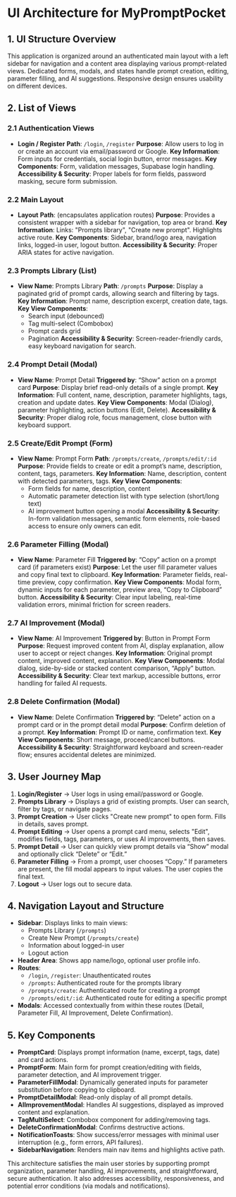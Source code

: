 # UI Architecture for MyPromptPocket

## 1. UI Structure Overview

This application is organized around an authenticated main layout with a left sidebar for navigation and a content area displaying various prompt-related views. Dedicated forms, modals, and states handle prompt creation, editing, parameter filling, and AI suggestions. Responsive design ensures usability on different devices.

## 2. List of Views

### 2.1 Authentication Views

- **Login / Register**
  **Path**: `/login`, `/register`
  **Purpose**: Allow users to log in or create an account via email/password or Google.
  **Key Information**: Form inputs for credentials, social login button, error messages.
  **Key Components**: Form, validation messages, Supabase login handling.
  **Accessibility & Security**: Proper labels for form fields, password masking, secure form submission.

### 2.2 Main Layout

- **Layout**
  **Path**: (encapsulates application routes)
  **Purpose**: Provides a consistent wrapper with a sidebar for navigation, top area or brand.
  **Key Information**: Links: "Prompts library", "Create new prompt". Highlights active route.
  **Key Components**: Sidebar, brand/logo area, navigation links, logged-in user, logout button.
  **Accessibility & Security**: Proper ARIA states for active navigation.

### 2.3 Prompts Library (List)

- **View Name**: Prompts Library
  **Path**: `/prompts`
  **Purpose**: Display a paginated grid of prompt cards, allowing search and filtering by tags.
  **Key Information**: Prompt name, description excerpt, creation date, tags.
  **Key View Components**:
  - Search input (debounced)
  - Tag multi-select (Combobox)
  - Prompt cards grid
  - Pagination
    **Accessibility & Security**: Screen-reader-friendly cards, easy keyboard navigation for search.

### 2.4 Prompt Detail (Modal)

- **View Name**: Prompt Detail
  **Triggered by**: “Show” action on a prompt card
  **Purpose**: Display brief read-only details of a single prompt.
  **Key Information**: Full content, name, description, parameter highlights, tags, creation and update dates.
  **Key View Components**: Modal (Dialog), parameter highlighting, action buttons (Edit, Delete).
  **Accessibility & Security**: Proper dialog role, focus management, close button with keyboard support.

### 2.5 Create/Edit Prompt (Form)

- **View Name**: Prompt Form
  **Path**: `/prompts/create`, `/prompts/edit/:id`
  **Purpose**: Provide fields to create or edit a prompt’s name, description, content, tags, parameters.
  **Key Information**: Name, description, content with detected parameters, tags.
  **Key View Components**:
  - Form fields for name, description, content
  - Automatic parameter detection list with type selection (short/long text)
  - AI improvement button opening a modal
    **Accessibility & Security**: In-form validation messages, semantic form elements, role-based access to ensure only owners can edit.

### 2.6 Parameter Filling (Modal)

- **View Name**: Parameter Fill
  **Triggered by**: “Copy” action on a prompt card (if parameters exist)
  **Purpose**: Let the user fill parameter values and copy final text to clipboard.
  **Key Information**: Parameter fields, real-time preview, copy confirmation.
  **Key View Components**: Modal form, dynamic inputs for each parameter, preview area, “Copy to Clipboard” button.
  **Accessibility & Security**: Clear input labeling, real-time validation errors, minimal friction for screen readers.

### 2.7 AI Improvement (Modal)

- **View Name**: AI Improvement
  **Triggered by**: Button in Prompt Form
  **Purpose**: Request improved content from AI, display explanation, allow user to accept or reject changes.
  **Key Information**: Original prompt content, improved content, explanation.
  **Key View Components**: Modal dialog, side-by-side or stacked content comparison, “Apply” button.
  **Accessibility & Security**: Clear text markup, accessible buttons, error handling for failed AI requests.

### 2.8 Delete Confirmation (Modal)

- **View Name**: Delete Confirmation
  **Triggered by**: “Delete” action on a prompt card or in the prompt detail modal
  **Purpose**: Confirm deletion of a prompt.
  **Key Information**: Prompt ID or name, confirmation text.
  **Key View Components**: Short message, proceed/cancel buttons.
  **Accessibility & Security**: Straightforward keyboard and screen-reader flow; ensures accidental deletes are minimized.

## 3. User Journey Map

1. **Login/Register** → User logs in using email/password or Google.
2. **Prompts Library** → Displays a grid of existing prompts. User can search, filter by tags, or navigate pages.
3. **Prompt Creation** → User clicks "Create new prompt" to open form. Fills in details, saves prompt.
4. **Prompt Editing** → User opens a prompt card menu, selects "Edit", modifies fields, tags, parameters, or uses AI improvements, then saves.
5. **Prompt Detail** → User can quickly view prompt details via “Show” modal and optionally click “Delete” or “Edit.”
6. **Parameter Filling** → From a prompt, user chooses “Copy.” If parameters are present, the fill modal appears to input values. The user copies the final text.
7. **Logout** → User logs out to secure data.

## 4. Navigation Layout and Structure

- **Sidebar**: Displays links to main views:
  - Prompts Library (`/prompts`)
  - Create New Prompt (`/prompts/create`)
  - Information about logged-in user
  - Logout action
- **Header Area**: Shows app name/logo, optional user profile info.
- **Routes**:
  - `/login`, `/register`: Unauthenticated routes
  - `/prompts`: Authenticated route for the prompts library
  - `/prompts/create`: Authenticated route for creating a prompt
  - `/prompts/edit/:id`: Authenticated route for editing a specific prompt
- **Modals**: Accessed contextually from within these routes (Detail, Parameter Fill, AI Improvement, Delete Confirmation).

## 5. Key Components

- **PromptCard**: Displays prompt information (name, excerpt, tags, date) and card actions.
- **PromptForm**: Main form for prompt creation/editing with fields, parameter detection, and AI improvement trigger.
- **ParameterFillModal**: Dynamically generated inputs for parameter substitution before copying to clipboard.
- **PromptDetailModal**: Read-only display of all prompt details.
- **AIImprovementModal**: Handles AI suggestions, displayed as improved content and explanation.
- **TagMultiSelect**: Combobox component for adding/removing tags.
- **DeleteConfirmationModal**: Confirms destructive actions.
- **NotificationToasts**: Show success/error messages with minimal user interruption (e.g., form errors, API failures).
- **SidebarNavigation**: Renders main nav items and highlights active path.

This architecture satisfies the main user stories by supporting prompt organization, parameter handling, AI improvements, and straightforward, secure authentication. It also addresses accessibility, responsiveness, and potential error conditions (via modals and notifications).
